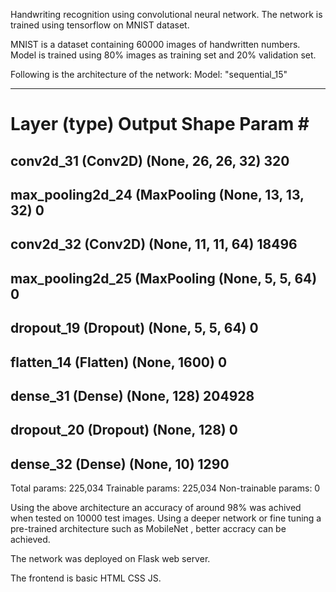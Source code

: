 Handwriting recognition using convolutional neural network.
The network is trained using tensorflow on MNIST dataset.

MNIST is a dataset containing 60000 images of handwritten numbers.
Model is trained using 80% images as training set and 20% validation set.

Following is the architecture of the network:
Model: "sequential_15"

-----------------------------------------------------------------
Layer (type)                 Output Shape              Param #
=================================================================
conv2d_31 (Conv2D)           (None, 26, 26, 32)        320
-----------------------------------------------------------------
max_pooling2d_24 (MaxPooling (None, 13, 13, 32)        0
-----------------------------------------------------------------
conv2d_32 (Conv2D)           (None, 11, 11, 64)        18496
-----------------------------------------------------------------
max_pooling2d_25 (MaxPooling (None, 5, 5, 64)          0
-----------------------------------------------------------------
dropout_19 (Dropout)         (None, 5, 5, 64)          0
-----------------------------------------------------------------
flatten_14 (Flatten)         (None, 1600)              0
-----------------------------------------------------------------
dense_31 (Dense)             (None, 128)               204928
-----------------------------------------------------------------
dropout_20 (Dropout)         (None, 128)               0
-----------------------------------------------------------------
dense_32 (Dense)             (None, 10)                1290
-----------------------------------------------------------------
Total params: 225,034
Trainable params: 225,034
Non-trainable params: 0

Using the above architecture an accuracy of around 98% was achived when tested on 10000 test images.
Using a deeper network or fine tuning a pre-trained architecture such as MobileNet , better accracy can be achieved.

The network was deployed on Flask web server.

The frontend is basic HTML CSS JS.




